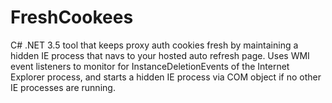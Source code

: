 # FreshCookees
C# .NET 3.5 tool that keeps proxy auth cookies fresh by maintaining a hidden IE process that navs to your hosted auto refresh page.  Uses WMI event listeners to monitor for InstanceDeletionEvents of the Internet Explorer process, and starts a hidden IE process via COM object if no other IE processes are running. 
